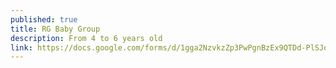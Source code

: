 ```yaml
---
published: true
title: RG Baby Group
description: From 4 to 6 years old
link: https://docs.google.com/forms/d/1gga2NzvkzZp3PwPgnBzEx9QTDd-PlSJoOfsbFvkqmUY
---
```

